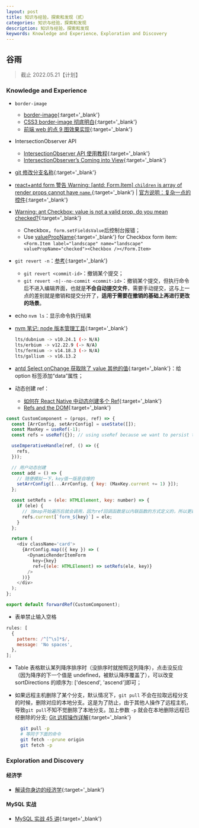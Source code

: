 ```yaml
---
layout: post
title: 知识与经验，探索和发现（贰）
categories: 知识与经验，探索和发现
description: 知识与经验，探索和发现
keywords: Knowledge and Experience、Exploration and Discovery
---
```


<!-- 二十四个节气:立春、雨水、惊蛰、春分、清明、谷雨、立夏、小满、芒种、夏至、小暑、大暑、立秋、处暑、白露、秋分、寒露、霜降、立冬、小雪、大雪、冬至、小寒、大寒。 -->

## 谷雨

> 截止 2022.05.21【计划】

### Knowledge and Experience

- `border-image`
  - [border-image](https://css-tricks.com/almanac/properties/b/border-image/){:target='\_blank'}
  - [CSS3 border-image 彻底明白](https://segmentfault.com/a/1190000010969367){:target='\_blank'}
  - [前端 web 的点 9 图效果实现](https://www.jianshu.com/p/fee55621cd3b){:target='\_blank'}
- IntersectionObserver API
  - [IntersectionObserver API 使用教程](https://www.ruanyifeng.com/blog/2016/11/intersectionobserver_api.html){:target='\_blank'}
  - [IntersectionObserver’s Coming into View](https://developers.google.com/web/updates/2016/04/intersectionobserver){:target='\_blank'}
- [git 修改分支名称](https://www.cnblogs.com/xyarch/p/15683279.html){:target='\_blank'}
- [react+antd form 警告 Warning: [antd: Form.Item] `children` is array of render props cannot have `name`.](https://blog.csdn.net/feinifi/article/details/107337618){:target='\_blank'} &#124; [官方说明：复杂一点的控件](https://ant.design/components/form-cn/#components-form-demo-complex-form-control){:target='\_blank'}
- [Warning: ant Checkbox: value is not a valid prop, do you mean checked?](https://stackoverflow.com/questions/66631801/warning-ant-checkbox-value-is-not-a-valid-prop-do-you-mean-checked){:target='\_blank'}
  - Checkbox，`form.setFieldsValue`后控制台报错；
  - Use [valuePropName](https://ant.design/components/form-cn/#API){:target='\_blank'} for Checkbox form item: `<Form.Item label="landscape" name="landscape" valuePropName="checked"><Checkbox /></Form.Item>`
- `git revert -n`：[参考](https://git-scm.com/docs/git-revert){:target='\_blank'}

  - `git revert <commit-id>`：撤销某个提交；
  - `git revert -n|--no-commit <commit-id>`：撤销某个提交，但执行命令后不进入编辑界面，也就是**不会自动提交文件**，需要手动提交，这与上一点的差别就是撤销和提交分开了，**适用于需要在撤销的基础上再进行更改的场景**。

- echo `nvm ls`：显示命令执行结果
- [nvm 笔记: node 版本管理工具](https://d.cellmean.com/p/59067c621850){:target='\_blank'}

  ```sh
  lts/dubnium -> v10.24.1 (-> N/A)
  lts/erbium -> v12.22.9 (-> N/A)
  lts/fermium -> v14.18.3 (-> N/A)
  lts/gallium -> v16.13.2
  ```

- [antd Select onChange 获取除了 value 其他的值](https://blog.csdn.net/weixin_41718879/article/details/120343083){:target='\_blank'}：给 option 标签添加“data”属性；
- 动态创建 ref：
  - [如何在 React Native 中动态创建多个 Ref](https://cloud.tencent.com/developer/ask/sof/265314){:target='\_blank'}
  - [Refs and the DOM](https://zh-hans.reactjs.org/docs/refs-and-the-dom.html#gatsby-focus-wrapper){:target='\_blank'}

```js
const CustomComponent = (props, ref) => {
  const [ArrConfig, setArrConfig] = useState([]);
  const MaxKey = useRef(-1);
  const refs = useRef({}); // using useRef because we want to persist the values when component re-renders

  useImperativeHandle(ref, () => ({
    refs,
  }));

  // 用户动态创建
  const add = () => {
    // 随便模拟一下，key值一版是自增的
    setArrConfig([...ArrConfig, { key: (MaxKey.current += 1) }]);
  };

  const setRefs = (ele: HTMLElement, key: number) => {
    if (ele) {
      // 当map开始遍历后就会调用，因为ref回调函数是以内联函数的方式定义的，所以更新过程中会执行两次。一次参数是null，一次是dom元素，所以需要if判断
      refs.current[`form_${key}`] = ele;
    }
  };

  return (
    <div className='card'>
      {ArrConfig.map(({ key }) => (
        <DynamicRenderItemForm
          key={key}
          ref={(ele: HTMLElement) => setRefs(ele, key)}
        />
      ))}
    </div>
  );
};

export default forwardRef(CustomComponent);
```

- 表单禁止输入空格

```js
rules: [
  {
    pattern: /^[^\s]*$/,
    message: 'No spaces',
  },
];
```

- Table 表格默认某列降序排序时（没排序时就按照这列降序），点击没反应（因为降序的下一个值是 undefined，被默认降序覆盖了），可以改变 sortDirections 的顺序为: ['descend', 'ascend']即可；

- 如果远程主机删除了某个分支，默认情况下，`git pull` 不会在拉取远程分支的时候，删除对应的本地分支。这是为了防止，由于其他人操作了远程主机，导致`git pull`不知不觉删除了本地分支。加上参数 `-p` 就会在本地删除远程已经删除的分支; [Git 远程操作详解](http://www.ruanyifeng.com/blog/2014/06/git_remote.html){:target='\_blank'}

  ```sh
    git pull -p
    # 等同于下面的命令
    git fetch --prune origin
    git fetch -p
  ```

### Exploration and Discovery

#### 经济学

- [解读你身边的经济学](https://kaiwu.lagou.com/course/courseInfo.htm?courseId=987){:target='\_blank'}

#### MySQL 实战

- [MySQL 实战 45 讲](https://time.geekbang.org/column/intro/100020801?tab=intro){:target='\_blank'}
